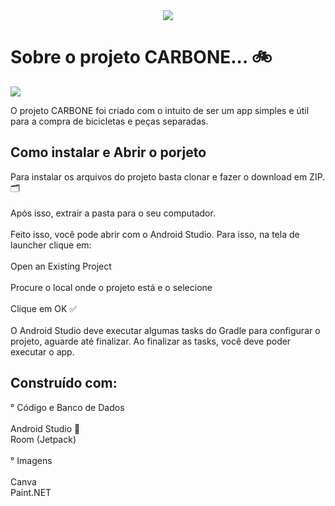 <div align="center">
  <img src="https://github.com/user-attachments/assets/f91f7b4d-6560-4b7a-9723-b59653fc8e1e">
</div>
<h1> </h1>
<h1>
  Sobre o projeto CARBONE... 🚲 
</h1>
<img loading="lazy" src="http://img.shields.io/static/v1?label=STATUS&message=EM%20DESENVOLVIMENTO&color=GREEN&style=for-the-badge"/>
<p>
 O projeto CARBONE foi criado com o intuito de ser um app simples e útil para a compra de bicicletas e peças separadas. 
</p>
<h2>
  Como instalar e Abrir o porjeto
</h2>
<p>
  Para instalar os arquivos do projeto basta clonar e fazer o download em ZIP. 🗂 <br><br>
  Após isso, extrair a pasta para o seu computador. <br><br>
  Feito isso, você pode abrir com o Android Studio. Para isso, na tela de launcher clique em: <br><br>
  Open an Existing Project<br><br>
  Procure o local onde o projeto está e o selecione<br><br>
  Clique em OK ✅<br><br>
  O Android Studio deve executar algumas tasks do Gradle para configurar o projeto, aguarde até finalizar. Ao finalizar as tasks, você deve poder executar o app.
</p>
<h2>Construído com:</h2>
<p>
  ° Código e Banco de Dados<br><br>
  Android Studio 🤖<br>
  Room (Jetpack)<br><br>
  ° Imagens<br><br>
  Canva<br>
  Paint.NET
</p>
<h2></h2>
